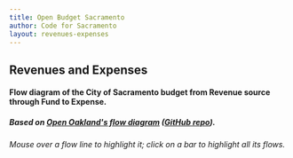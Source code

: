 ```yaml
---
title: Open Budget Sacramento
author: Code for Sacramento
layout: revenues-expenses
---
```


## Revenues and Expenses

#### Flow diagram of the City of Sacramento budget from Revenue source through Fund to Expense.

##### Based on [Open Oakland's flow diagram](http://openbudgetoakland.org/2015-17-proposed-budget-flow.html) ([GitHub repo](https://github.com/openoakland/openbudgetoakland)).

*Mouse over a flow line to highlight it; click on a bar to highlight all its flows.*
